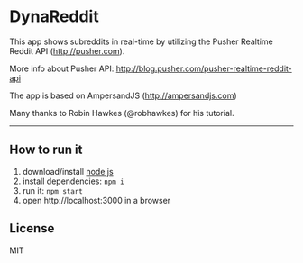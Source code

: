 # DynaReddit

This app shows subreddits in real-time by utilizing the Pusher Realtime Reddit API (http://pusher.com).

More info about Pusher API: http://blog.pusher.com/pusher-realtime-reddit-api

The app is based on AmpersandJS (http://ampersandjs.com)

Many thanks to Robin Hawkes (@robhawkes) for his tutorial.

-----------------

## How to run it

1. download/install [node.js](http://nodejs.org/)
1. install dependencies: `npm i`
1. run it: `npm start`
1. open http://localhost:3000 in a browser

## License

MIT

